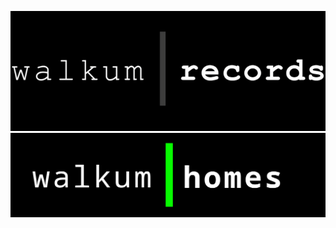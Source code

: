 <link href="./src/css/styles.css" rel="stylesheet" />

<div class="center">



<a href="./records.md"><img src="./src/images/walkum_records.png" alt="walkum picture" class="title_picture"></a>
<a href="./homes.md"><img src="./src/images/walkum_homes.png" alt="walkum picture" class="title_picture"></a>

</div>

